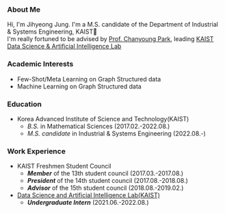 ### About Me
Hi, I'm Jihyeong Jung. I'm a M.S. candidate of the Department of Industrial & Systems Engineering, KAIST👋  
I'm really fortuned to be advised by [Prof. Chanyoung Park](http://dsail.kaist.ac.kr/professor/), leading [KAIST Data Science & Artificial Intelligence Lab](http://dsail.kaist.ac.kr/)
### Academic Interests
* Few-Shot/Meta Learning on Graph Structured data
* Machine Learning on Graph Structured data

### Education
* Korea Advanced Institute of Science and Technology(KAIST)
  - _B.S._ in Mathematical Sciences (2017.02.-2022.08.)
  - _M.S. candidate_ in Industrial & Systems Engineering (2022.08.-)

### Work Experience
* KAIST Freshmen Student Council
  - **_Member_** of the 13th student council <Garam> (2017.03.-2017.08.)
  - **_President_** of the 14th student council <Raon> (2017.08.-2018.08.)
  - **_Advisor_** of the 15th student council <Harang> (2018.08.-2019.02.)
* [Data Science and Artificial Intelligence Lab(KAIST)](http://dsail.kaist.ac.kr/)
  - **_Undergraduate Intern_** (2021.06.-2022.08.)

<!--
**JhngJng/JhngJng** is a ✨ _special_ ✨ repository because its `README.md` (this file) appears on your GitHub profile.

Here are some ideas to get you started:

- 🔭 I’m currently working on ...
- 🌱 I’m currently learning ...
- 👯 I’m looking to collaborate on ...
- 🤔 I’m looking for help with ...
- 💬 Ask me about ...
- 📫 How to reach me: ...
- 😄 Pronouns: ...
- ⚡ Fun fact: ...
-->

